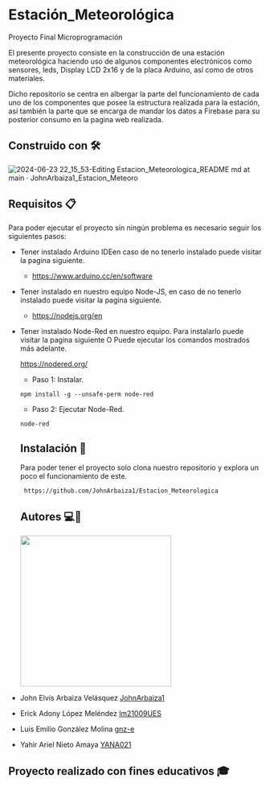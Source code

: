 # Estación_Meteorológica 
Proyecto Final Microprogramación 

El presente proyecto consiste en la construcción de una estación meteorológica haciendo uso de algunos componentes electrónicos como sensores,
leds, Display LCD 2x16 y de la placa Arduino, así como de otros materiales.

Dicho repositorio se centra en albergar la parte del funcionamiento de cada uno de los componentes que posee la estructura realizada para la estación,
así también la parte que se encarga de mandar los datos a Firebase para su posterior consumo en la pagina web realizada.

## Construido con 🛠️
![2024-06-23 22_15_53-Editing Estacion_Meteorologica_README md at main · JohnArbaiza1_Estacion_Meteoro](https://github.com/JohnArbaiza1/Estacion_Meteorologica/assets/102486877/aada57ad-5d8e-443e-8b81-f99dd9873135)

## Requisitos 📋
Para poder ejecutar el proyecto sin ningún problema es necesario seguir los siguientes pasos:
* Tener instalado Arduino IDEen caso de no tenerlo instalado puede visitar la pagina siguiente.
  * https://www.arduino.cc/en/software
* Tener instalado en nuestro equipo Node-JS, en caso de no tenerlo instalado puede visitar la pagina siguiente. 
  * https://nodejs.org/en
* Tener instalado Node-Red en nuestro equipo.
  Para instalarlo puede visitar la pagina siguiente O Puede ejecutar los comandos mostrados más adelante.
  
  https://nodered.org/

  * Paso 1: Instalar.
  ```
  npm install -g --unsafe-perm node-red
  ```

  * Paso 2: Ejecutar Node-Red.
  ```
  node-red
  ```

  ## Instalación 🔧

  Para poder tener el proyecto solo clona nuestro repositorio y explora un poco el funcionamiento de este.

  ```
   https://github.com/JohnArbaiza1/Estacion_Meteorologica
  ```

  ## Autores 💻📱
   <img src="https://camo.githubusercontent.com/c2c315240a33d03dc80d0b793144cf88b2bf535fbdd6a1720b7aed2b63035adb/68747470733a2f2f696d672e6574696d672e636f6d2f7468756d622f6d7369642d38343134363035362c77696474682d313230302c6865696768742d3930302c696d6773697a652d3633383035332c726573697a656d6f64652d382f32303231303730365f646576656c6f7065722d65636f6e6f6d795f30312e6a7067" width="300px" >

* John Elvis Arbaiza Velásquez  <a href="https://github.com/JohnArbaiza1" >JohnArbaiza1 </a>
* Erick Adony López Meléndez <a href="https://github.com/lm21009UES" > lm21009UES </a>
* Luis Emilio González Molina <a href="https://github.com/gnz-e" >gnz-e </a>
* Yahir Ariel Nieto Amaya <a href="https://github.com/YANA021" >YANA021</a>     

## Proyecto realizado con fines educativos 🎓

